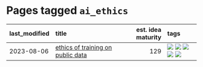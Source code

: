 # Pages tagged `ai_ethics`

|last_modified|title|est. idea maturity|tags
|:---|:---|---:|:---|
|2023-08-06|[ethics of training on public data](../ethics_of_public_data.md)|129|[![](https://img.shields.io/badge/tag-ai_ethics-b99596)](../tags/ai_ethics.md) [![](https://img.shields.io/badge/tag-ethics-a5fdce)](../tags/ethics.md) [![](https://img.shields.io/badge/tag-fair_use-dc570)](../tags/fair_use.md) [![](https://img.shields.io/badge/tag-philosophy-8e95e2)](../tags/philosophy.md) [![](https://img.shields.io/badge/tag-remix_culture-4816e2)](../tags/remix_culture.md)|